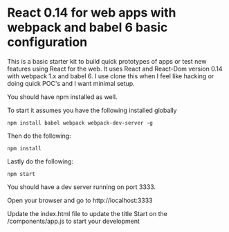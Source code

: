 # React 0.14 for web apps with webpack and babel 6 basic configuration

This is a basic starter kit to build quick prototypes of apps or test new features using React for the web.
It uses React and React-Dom version 0.14 with webpack 1.x and babel 6.
I use clone this when I feel like hacking or doing quick POC's and I want minimal setup.

You should have npm installed as well.

To start it assumes you have the following installed globally
```
npm install babel webpack webpack-dev-server -g
```

Then do the following:

```
npm install
```

Lastly do the following:

```
npm start
```

You should have a dev server running on port 3333.  

Open your browser and go to http://localhost:3333

Update the index.html file to update the title
Start on the /components/app.js to start your development
